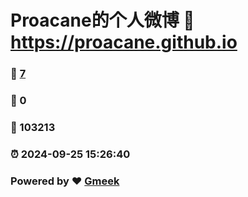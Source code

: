 # Proacane的个人微博 :link: https://proacane.github.io 
### :page_facing_up: [7](https://proacane.github.io/tag.html) 
### :speech_balloon: 0 
### :hibiscus: 103213 
### :alarm_clock: 2024-09-25 15:26:40 
### Powered by :heart: [Gmeek](https://github.com/Meekdai/Gmeek)
